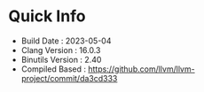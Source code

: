 # Quick Info
* Build Date : 2023-05-04
* Clang Version : 16.0.3
* Binutils Version : 2.40
* Compiled Based : https://github.com/llvm/llvm-project/commit/da3cd333
